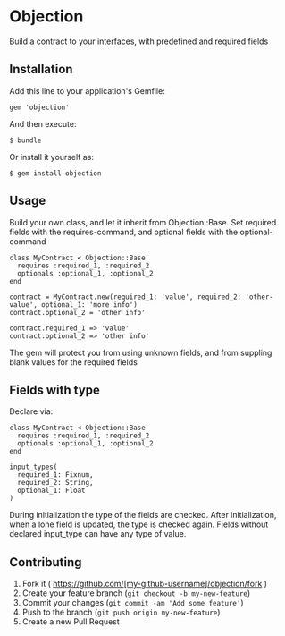# Objection

Build a contract to your interfaces, with predefined and required fields

## Installation

Add this line to your application's Gemfile:

    gem 'objection'

And then execute:

    $ bundle

Or install it yourself as:

    $ gem install objection

## Usage

Build your own class, and let it inherit from Objection::Base.
Set required fields with the requires-command, and optional fields with the optional-command

    class MyContract < Objection::Base
      requires :required_1, :required_2
      optionals :optional_1, :optional_2
    end

    contract = MyContract.new(required_1: 'value', required_2: 'other-value', optional_1: 'more info')
    contract.optional_2 = 'other info'

    contract.required_1 => 'value'
    contract.optional_2 => 'other info'

The gem will protect you from using unknown fields, and from suppling blank values for the required fields

## Fields with type

Declare via:

    class MyContract < Objection::Base
      requires :required_1, :required_2
      optionals :optional_1, :optional_2
    end

    input_types(
      required_1: Fixnum,
      required_2: String,
      optional_1: Float
    )

During initialization the type of the fields are checked. After initialization, when a lone field is updated, the type is checked again.
Fields without declared input_type can have any type of value.


## Contributing

1. Fork it ( https://github.com/[my-github-username]/objection/fork )
2. Create your feature branch (`git checkout -b my-new-feature`)
3. Commit your changes (`git commit -am 'Add some feature'`)
4. Push to the branch (`git push origin my-new-feature`)
5. Create a new Pull Request
